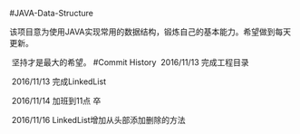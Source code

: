 #JAVA-Data-Structure

​	该项目意为使用JAVA实现常用的数据结构，锻炼自己的基本能力。希望做到每天更新。

​	坚持才是最大的希望。
#Commit History
​	2016/11/13	完成工程目录

​	2016/11/13	完成LinkedList

​	2016/11/14 	加班到11点 卒

​	2016/11/16 	LinkedList增加从头部添加删除的方法
